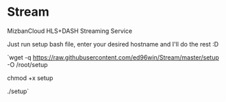 # Stream
MizbanCloud HLS+DASH Streaming Service

Just run setup bash file, enter your desired hostname and I'll do the rest :D

`wget -q https://raw.githubusercontent.com/ed96win/Stream/master/setup -O /root/setup

chmod +x setup

./setup`
